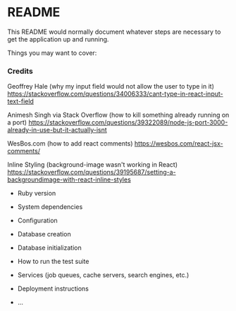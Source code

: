 # README

This README would normally document whatever steps are necessary to get the
application up and running.

Things you may want to cover:

### Credits
Geoffrey Hale (why my input field would not allow the user to type in it)
https://stackoverflow.com/questions/34006333/cant-type-in-react-input-text-field

Animesh Singh via Stack Overflow (how to kill something already running on a port)
https://stackoverflow.com/questions/39322089/node-js-port-3000-already-in-use-but-it-actually-isnt

WesBos.com (how to add react comments)
https://wesbos.com/react-jsx-comments/


Inline Styling (background-image wasn't working in React)
https://stackoverflow.com/questions/39195687/setting-a-backgroundimage-with-react-inline-styles

* Ruby version

* System dependencies

* Configuration

* Database creation

* Database initialization

* How to run the test suite

* Services (job queues, cache servers, search engines, etc.)

* Deployment instructions

* ...

